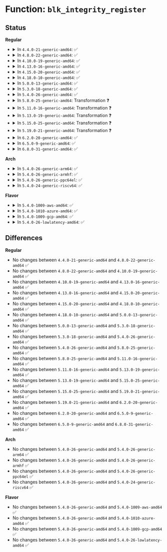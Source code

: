 # Function: <code>blk_integrity_register</code>

## Status
<b>Regular</b>
<ul>
<li>
<details>
<summary>In <code>4.4.0-21-generic-amd64</code>: ✅</summary>

```c
void blk_integrity_register(struct gendisk * disk, struct blk_integrity * template)
```

```json
{
  "name": "blk_integrity_register",
  "collision_type": "Unique Global",
  "inline_type": "No",
  "funcs": [
    {
      "addr": 18446744071582939936,
      "name": "blk_integrity_register",
      "external": true,
      "loc": "block/blk-integrity.c:409",
      "file": "block/blk-integrity.c",
      "inline": "seen, unknown",
      "caller_inline": [],
      "caller_func": [
        "drivers/scsi/sd_dif.c:sd_dif_config_host",
        "drivers/md/md.c:md_integrity_register",
        "drivers/md/dm-table.c:dm_table_complete"
      ]
    }
  ],
  "symbols": [
    {
      "addr": 18446744071582939936,
      "name": "blk_integrity_register",
      "section": ".text",
      "bind": "STB_GLOBAL",
      "size": 168
    }
  ]
}
```
</details>
</li>
<li>
<details>
<summary>In <code>4.8.0-22-generic-amd64</code>: ✅</summary>

```c
void blk_integrity_register(struct gendisk * disk, struct blk_integrity * template)
```

```json
{
  "name": "blk_integrity_register",
  "collision_type": "Unique Global",
  "inline_type": "No",
  "funcs": [
    {
      "addr": 18446744071583227312,
      "name": "blk_integrity_register",
      "external": true,
      "loc": "block/blk-integrity.c:409",
      "file": "block/blk-integrity.c",
      "inline": "seen, unknown",
      "caller_inline": [],
      "caller_func": [
        "drivers/scsi/sd_dif.c:sd_dif_config_host",
        "drivers/md/md.c:md_integrity_register",
        "drivers/md/dm-table.c:dm_table_complete"
      ]
    }
  ],
  "symbols": [
    {
      "addr": 18446744071583227312,
      "name": "blk_integrity_register",
      "section": ".text",
      "bind": "STB_GLOBAL",
      "size": 168
    }
  ]
}
```
</details>
</li>
<li>
<details>
<summary>In <code>4.10.0-19-generic-amd64</code>: ✅</summary>

```c
void blk_integrity_register(struct gendisk * disk, struct blk_integrity * template)
```

```json
{
  "name": "blk_integrity_register",
  "collision_type": "Unique Global",
  "inline_type": "No",
  "funcs": [
    {
      "addr": 18446744071583333232,
      "name": "blk_integrity_register",
      "external": true,
      "loc": "block/blk-integrity.c:409",
      "file": "block/blk-integrity.c",
      "inline": "seen, unknown",
      "caller_inline": [],
      "caller_func": [
        "drivers/scsi/sd_dif.c:sd_dif_config_host",
        "drivers/md/md.c:md_integrity_register",
        "drivers/md/dm-table.c:dm_table_complete"
      ]
    }
  ],
  "symbols": [
    {
      "addr": 18446744071583333232,
      "name": "blk_integrity_register",
      "section": ".text",
      "bind": "STB_GLOBAL",
      "size": 168
    }
  ]
}
```
</details>
</li>
<li>
<details>
<summary>In <code>4.13.0-16-generic-amd64</code>: ✅</summary>

```c
void blk_integrity_register(struct gendisk * disk, struct blk_integrity * template)
```

```json
{
  "name": "blk_integrity_register",
  "collision_type": "Unique Global",
  "inline_type": "No",
  "funcs": [
    {
      "addr": 18446744071583391904,
      "name": "blk_integrity_register",
      "external": true,
      "loc": "block/blk-integrity.c:409",
      "file": "block/blk-integrity.c",
      "inline": "seen, unknown",
      "caller_inline": [],
      "caller_func": [
        "drivers/scsi/sd_dif.c:sd_dif_config_host",
        "drivers/md/md.c:md_integrity_register",
        "drivers/md/dm-table.c:dm_table_complete"
      ]
    }
  ],
  "symbols": [
    {
      "addr": 18446744071583391904,
      "name": "blk_integrity_register",
      "section": ".text",
      "bind": "STB_GLOBAL",
      "size": 148
    }
  ]
}
```
</details>
</li>
<li>
<details>
<summary>In <code>4.15.0-20-generic-amd64</code>: ✅</summary>

```c
void blk_integrity_register(struct gendisk * disk, struct blk_integrity * template)
```

```json
{
  "name": "blk_integrity_register",
  "collision_type": "Unique Global",
  "inline_type": "No",
  "funcs": [
    {
      "addr": 18446744071583571200,
      "name": "blk_integrity_register",
      "external": true,
      "loc": "block/blk-integrity.c:409",
      "file": "block/blk-integrity.c",
      "inline": "seen, unknown",
      "caller_inline": [],
      "caller_func": [
        "drivers/scsi/sd_dif.c:sd_dif_config_host",
        "drivers/md/md.c:md_integrity_register",
        "drivers/md/dm-table.c:dm_table_complete"
      ]
    }
  ],
  "symbols": [
    {
      "addr": 18446744071583571200,
      "name": "blk_integrity_register",
      "section": ".text",
      "bind": "STB_GLOBAL",
      "size": 148
    }
  ]
}
```
</details>
</li>
<li>
<details>
<summary>In <code>4.18.0-10-generic-amd64</code>: ✅</summary>

```c
void blk_integrity_register(struct gendisk * disk, struct blk_integrity * template)
```

```json
{
  "name": "blk_integrity_register",
  "collision_type": "Unique Global",
  "inline_type": "No",
  "funcs": [
    {
      "addr": 18446744071583787344,
      "name": "blk_integrity_register",
      "external": true,
      "loc": "block/blk-integrity.c:409",
      "file": "block/blk-integrity.c",
      "inline": "seen, unknown",
      "caller_inline": [],
      "caller_func": [
        "drivers/scsi/sd_dif.c:sd_dif_config_host",
        "drivers/md/md.c:md_integrity_register",
        "drivers/md/dm-table.c:dm_table_complete"
      ]
    }
  ],
  "symbols": [
    {
      "addr": 18446744071583787344,
      "name": "blk_integrity_register",
      "section": ".text",
      "bind": "STB_GLOBAL",
      "size": 148
    }
  ]
}
```
</details>
</li>
<li>
<details>
<summary>In <code>5.0.0-13-generic-amd64</code>: ✅</summary>

```c
void blk_integrity_register(struct gendisk * disk, struct blk_integrity * template)
```

```json
{
  "name": "blk_integrity_register",
  "collision_type": "Unique Global",
  "inline_type": "No",
  "funcs": [
    {
      "addr": 18446744071583867232,
      "name": "blk_integrity_register",
      "external": true,
      "loc": "block/blk-integrity.c:401",
      "file": "block/blk-integrity.c",
      "inline": "seen, unknown",
      "caller_inline": [],
      "caller_func": [
        "drivers/scsi/sd_dif.c:sd_dif_config_host",
        "drivers/md/md.c:md_integrity_register",
        "drivers/md/dm-table.c:dm_table_complete"
      ]
    }
  ],
  "symbols": [
    {
      "addr": 18446744071583867232,
      "name": "blk_integrity_register",
      "section": ".text",
      "bind": "STB_GLOBAL",
      "size": 145
    }
  ]
}
```
</details>
</li>
<li>
<details>
<summary>In <code>5.3.0-18-generic-amd64</code>: ✅</summary>

```c
void blk_integrity_register(struct gendisk * disk, struct blk_integrity * template)
```

```json
{
  "name": "blk_integrity_register",
  "collision_type": "Unique Global",
  "inline_type": "No",
  "funcs": [
    {
      "addr": 18446744071584057904,
      "name": "blk_integrity_register",
      "external": true,
      "loc": "block/blk-integrity.c:388",
      "file": "block/blk-integrity.c",
      "inline": "seen, unknown",
      "caller_inline": [],
      "caller_func": [
        "drivers/scsi/sd_dif.c:sd_dif_config_host",
        "drivers/md/md.c:md_integrity_register",
        "drivers/md/dm-table.c:dm_table_complete"
      ]
    }
  ],
  "symbols": [
    {
      "addr": 18446744071584057904,
      "name": "blk_integrity_register",
      "section": ".text",
      "bind": "STB_GLOBAL",
      "size": 145
    }
  ]
}
```
</details>
</li>
<li>
<details>
<summary>In <code>5.4.0-26-generic-amd64</code>: ✅</summary>

```c
void blk_integrity_register(struct gendisk * disk, struct blk_integrity * template)
```

```json
{
  "name": "blk_integrity_register",
  "collision_type": "Unique Global",
  "inline_type": "No",
  "funcs": [
    {
      "addr": 18446744071584180448,
      "name": "blk_integrity_register",
      "external": true,
      "loc": "block/blk-integrity.c:399",
      "file": "block/blk-integrity.c",
      "inline": "seen, unknown",
      "caller_inline": [],
      "caller_func": [
        "drivers/scsi/sd_dif.c:sd_dif_config_host",
        "drivers/md/md.c:md_integrity_register",
        "drivers/md/dm-table.c:dm_table_complete"
      ]
    }
  ],
  "symbols": [
    {
      "addr": 18446744071584180448,
      "name": "blk_integrity_register",
      "section": ".text",
      "bind": "STB_GLOBAL",
      "size": 145
    }
  ]
}
```
</details>
</li>
<li>
<details>
<summary>In <code>5.8.0-25-generic-amd64</code>: Transformation ❓</summary>

```c
void blk_integrity_register(struct gendisk * disk, struct blk_integrity * template)
```

```json
{
  "name": "blk_integrity_register",
  "collision_type": "Unique Global",
  "inline_type": "No",
  "funcs": [
    {
      "addr": 0,
      "name": "blk_integrity_register",
      "external": true,
      "loc": "block/blk-integrity.c:399",
      "file": "block/blk-integrity.c",
      "inline": "seen, unknown",
      "caller_inline": [],
      "caller_func": [
        "drivers/scsi/sd_dif.c:sd_dif_config_host",
        "drivers/md/md.c:md_integrity_register",
        "drivers/md/dm-table.c:dm_table_complete"
      ]
    }
  ],
  "symbols": [
    {
      "addr": 18446744071584578671,
      "name": "blk_integrity_register.cold",
      "section": ".text",
      "bind": "STB_LOCAL",
      "size": 29
    },
    {
      "addr": 18446744071584575744,
      "name": "blk_integrity_register",
      "section": ".text",
      "bind": "STB_GLOBAL",
      "size": 174
    }
  ]
}
```
</details>
</li>
<li>
<details>
<summary>In <code>5.11.0-16-generic-amd64</code>: Transformation ❓</summary>

```c
void blk_integrity_register(struct gendisk * disk, struct blk_integrity * template)
```

```json
{
  "name": "blk_integrity_register",
  "collision_type": "Unique Global",
  "inline_type": "No",
  "funcs": [
    {
      "addr": 0,
      "name": "blk_integrity_register",
      "external": true,
      "loc": "block/blk-integrity.c:397",
      "file": "block/blk-integrity.c",
      "inline": "seen, unknown",
      "caller_inline": [],
      "caller_func": [
        "drivers/scsi/sd_dif.c:sd_dif_config_host",
        "drivers/md/md.c:md_integrity_register",
        "drivers/md/dm-table.c:dm_table_complete"
      ]
    }
  ],
  "symbols": [
    {
      "addr": 18446744071591378282,
      "name": "blk_integrity_register.cold",
      "section": ".text",
      "bind": "STB_LOCAL",
      "size": 26
    },
    {
      "addr": 18446744071584693664,
      "name": "blk_integrity_register",
      "section": ".text",
      "bind": "STB_GLOBAL",
      "size": 164
    }
  ]
}
```
</details>
</li>
<li>
<details>
<summary>In <code>5.13.0-19-generic-amd64</code>: Transformation ❓</summary>

```c
void blk_integrity_register(struct gendisk * disk, struct blk_integrity * template)
```

```json
{
  "name": "blk_integrity_register",
  "collision_type": "Unique Global",
  "inline_type": "No",
  "funcs": [
    {
      "addr": 0,
      "name": "blk_integrity_register",
      "external": true,
      "loc": "block/blk-integrity.c:397",
      "file": "block/blk-integrity.c",
      "inline": "seen, unknown",
      "caller_inline": [],
      "caller_func": [
        "drivers/scsi/sd_dif.c:sd_dif_config_host",
        "drivers/md/md.c:md_integrity_register",
        "drivers/md/dm-table.c:dm_table_complete"
      ]
    }
  ],
  "symbols": [
    {
      "addr": 18446744071591320524,
      "name": "blk_integrity_register.cold",
      "section": ".text",
      "bind": "STB_LOCAL",
      "size": 26
    },
    {
      "addr": 18446744071584721792,
      "name": "blk_integrity_register",
      "section": ".text",
      "bind": "STB_GLOBAL",
      "size": 164
    }
  ]
}
```
</details>
</li>
<li>
<details>
<summary>In <code>5.15.0-25-generic-amd64</code>: Transformation ❓</summary>

```c
void blk_integrity_register(struct gendisk * disk, struct blk_integrity * template)
```

```json
{
  "name": "blk_integrity_register",
  "collision_type": "Unique Global",
  "inline_type": "No",
  "funcs": [
    {
      "addr": 0,
      "name": "blk_integrity_register",
      "external": true,
      "loc": "block/blk-integrity.c:397",
      "file": "block/blk-integrity.c",
      "inline": "seen, unknown",
      "caller_inline": [],
      "caller_func": [
        "drivers/scsi/sd_dif.c:sd_dif_config_host",
        "drivers/md/md.c:md_integrity_register",
        "drivers/md/dm-table.c:dm_table_complete"
      ]
    }
  ],
  "symbols": [
    {
      "addr": 18446744071592321509,
      "name": "blk_integrity_register.cold",
      "section": ".text",
      "bind": "STB_LOCAL",
      "size": 26
    },
    {
      "addr": 18446744071585148352,
      "name": "blk_integrity_register",
      "section": ".text",
      "bind": "STB_GLOBAL",
      "size": 164
    }
  ]
}
```
</details>
</li>
<li>
<details>
<summary>In <code>5.19.0-21-generic-amd64</code>: Transformation ❓</summary>

```c
void blk_integrity_register(struct gendisk * disk, struct blk_integrity * template)
```

```json
{
  "name": "blk_integrity_register",
  "collision_type": "Unique Global",
  "inline_type": "No",
  "funcs": [
    {
      "addr": 0,
      "name": "blk_integrity_register",
      "external": true,
      "loc": "block/blk-integrity.c:397",
      "file": "block/blk-integrity.c",
      "inline": "seen, unknown",
      "caller_inline": [],
      "caller_func": [
        "drivers/nvdimm/core.c:nd_integrity_init",
        "drivers/scsi/sd_dif.c:sd_dif_config_host",
        "drivers/scsi/sd_dif.c:sd_dif_config_host",
        "drivers/md/md.c:md_integrity_register",
        "drivers/md/dm-table.c:dm_table_complete"
      ]
    }
  ],
  "symbols": [
    {
      "addr": 18446744071594106047,
      "name": "blk_integrity_register.cold",
      "section": ".text",
      "bind": "STB_LOCAL",
      "size": 30
    },
    {
      "addr": 18446744071585881344,
      "name": "blk_integrity_register",
      "section": ".text",
      "bind": "STB_GLOBAL",
      "size": 178
    }
  ]
}
```
</details>
</li>
<li>
<details>
<summary>In <code>6.2.0-20-generic-amd64</code>: ✅</summary>

```c
void blk_integrity_register(struct gendisk * disk, struct blk_integrity * template)
```

```json
{
  "name": "blk_integrity_register",
  "collision_type": "Unique Global",
  "inline_type": "No",
  "funcs": [
    {
      "addr": 18446744071586666432,
      "name": "blk_integrity_register",
      "external": true,
      "loc": "block/blk-integrity.c:397",
      "file": "block/blk-integrity.c",
      "inline": "seen, unknown",
      "caller_inline": [],
      "caller_func": [
        "drivers/nvdimm/core.c:nd_integrity_init",
        "drivers/scsi/sd_dif.c:sd_dif_config_host",
        "drivers/scsi/sd_dif.c:sd_dif_config_host",
        "drivers/md/md.c:md_integrity_register",
        "drivers/md/dm-table.c:dm_table_complete"
      ]
    }
  ],
  "symbols": [
    {
      "addr": 18446744071586666432,
      "name": "blk_integrity_register",
      "section": ".text",
      "bind": "STB_GLOBAL",
      "size": 201
    }
  ]
}
```
</details>
</li>
<li>
<details>
<summary>In <code>6.5.0-9-generic-amd64</code>: ✅</summary>

```c
void blk_integrity_register(struct gendisk * disk, struct blk_integrity * template)
```

```json
{
  "name": "blk_integrity_register",
  "collision_type": "Unique Global",
  "inline_type": "No",
  "funcs": [
    {
      "addr": 18446744071586928400,
      "name": "blk_integrity_register",
      "external": true,
      "loc": "block/blk-integrity.c:362",
      "file": "block/blk-integrity.c",
      "inline": "seen, unknown",
      "caller_inline": [],
      "caller_func": [
        "drivers/scsi/sd_dif.c:sd_dif_config_host",
        "drivers/md/md.c:md_integrity_register",
        "drivers/md/dm-table.c:dm_table_complete"
      ]
    }
  ],
  "symbols": [
    {
      "addr": 18446744071586928400,
      "name": "blk_integrity_register",
      "section": ".text",
      "bind": "STB_GLOBAL",
      "size": 201
    }
  ]
}
```
</details>
</li>
<li>
<details>
<summary>In <code>6.8.0-31-generic-amd64</code>: ✅</summary>

```c
void blk_integrity_register(struct gendisk * disk, struct blk_integrity * template)
```

```json
{
  "name": "blk_integrity_register",
  "collision_type": "Unique Global",
  "inline_type": "No",
  "funcs": [
    {
      "addr": 18446744071587209504,
      "name": "blk_integrity_register",
      "external": true,
      "loc": "block/blk-integrity.c:362",
      "file": "block/blk-integrity.c",
      "inline": "seen, unknown",
      "caller_inline": [],
      "caller_func": [
        "drivers/scsi/sd_dif.c:sd_dif_config_host",
        "drivers/md/md.c:md_integrity_register",
        "drivers/md/dm-table.c:dm_table_complete"
      ]
    }
  ],
  "symbols": [
    {
      "addr": 18446744071587209504,
      "name": "blk_integrity_register",
      "section": ".text",
      "bind": "STB_GLOBAL",
      "size": 201
    }
  ]
}
```
</details>
</li>
</ul>
<b>Arch</b>
<ul>
<li>
<details>
<summary>In <code>5.4.0-26-generic-arm64</code>: ✅</summary>

```c
void blk_integrity_register(struct gendisk * disk, struct blk_integrity * template)
```

```json
{
  "name": "blk_integrity_register",
  "collision_type": "Unique Global",
  "inline_type": "No",
  "funcs": [
    {
      "addr": 18446603336496045328,
      "name": "blk_integrity_register",
      "external": true,
      "loc": "block/blk-integrity.c:399",
      "file": "block/blk-integrity.c",
      "inline": "seen, unknown",
      "caller_inline": [],
      "caller_func": [
        "drivers/scsi/sd_dif.c:sd_dif_config_host",
        "drivers/md/md.c:md_integrity_register",
        "drivers/md/dm-table.c:dm_table_complete"
      ]
    }
  ],
  "symbols": [
    {
      "addr": 18446603336496045328,
      "name": "blk_integrity_register",
      "section": ".text",
      "bind": "STB_GLOBAL",
      "size": 172
    }
  ]
}
```
</details>
</li>
<li>
<details>
<summary>In <code>5.4.0-26-generic-armhf</code>: ✅</summary>

```c
void blk_integrity_register(struct gendisk * disk, struct blk_integrity * template)
```

```json
{
  "name": "blk_integrity_register",
  "collision_type": "Unique Global",
  "inline_type": "No",
  "funcs": [
    {
      "addr": 3229374612,
      "name": "blk_integrity_register",
      "external": true,
      "loc": "block/blk-integrity.c:399",
      "file": "block/blk-integrity.c",
      "inline": "seen, unknown",
      "caller_inline": [],
      "caller_func": [
        "drivers/scsi/sd_dif.c:sd_dif_config_host",
        "drivers/md/md.c:md_integrity_register",
        "drivers/md/dm-table.c:dm_table_complete"
      ]
    }
  ],
  "symbols": [
    {
      "addr": 3229374612,
      "name": "blk_integrity_register",
      "section": ".text",
      "bind": "STB_GLOBAL",
      "size": 160
    }
  ]
}
```
</details>
</li>
<li>
<details>
<summary>In <code>5.4.0-26-generic-ppc64el</code>: ✅</summary>

```c
void blk_integrity_register(struct gendisk * disk, struct blk_integrity * template)
```

```json
{
  "name": "blk_integrity_register",
  "collision_type": "Unique Global",
  "inline_type": "No",
  "funcs": [
    {
      "addr": 13835058055290277312,
      "name": "blk_integrity_register",
      "external": true,
      "loc": "block/blk-integrity.c:399",
      "file": "block/blk-integrity.c",
      "inline": "seen, unknown",
      "caller_inline": [],
      "caller_func": [
        "drivers/scsi/sd_dif.c:sd_dif_config_host",
        "drivers/md/md.c:md_integrity_register",
        "drivers/md/dm-table.c:dm_table_complete"
      ]
    }
  ],
  "symbols": [
    {
      "addr": 13835058055290277312,
      "name": "blk_integrity_register",
      "section": ".text",
      "bind": "STB_GLOBAL",
      "size": 224
    }
  ]
}
```
</details>
</li>
<li>
<details>
<summary>In <code>5.4.0-24-generic-riscv64</code>: ✅</summary>

```c
void blk_integrity_register(struct gendisk * disk, struct blk_integrity * template)
```

```json
{
  "name": "blk_integrity_register",
  "collision_type": "Unique Global",
  "inline_type": "No",
  "funcs": [
    {
      "addr": 18446743936275122494,
      "name": "blk_integrity_register",
      "external": true,
      "loc": "block/blk-integrity.c:399",
      "file": "block/blk-integrity.c",
      "inline": "seen, unknown",
      "caller_inline": [],
      "caller_func": [
        "drivers/scsi/sd_dif.c:sd_dif_config_host",
        "drivers/md/md.c:md_integrity_register",
        "drivers/md/dm-table.c:dm_table_complete"
      ]
    }
  ],
  "symbols": [
    {
      "addr": 18446743936275122494,
      "name": "blk_integrity_register",
      "section": ".text",
      "bind": "STB_GLOBAL",
      "size": 222
    }
  ]
}
```
</details>
</li>
</ul>
<b>Flavor</b>
<ul>
<li>
<details>
<summary>In <code>5.4.0-1009-aws-amd64</code>: ✅</summary>

```c
void blk_integrity_register(struct gendisk * disk, struct blk_integrity * template)
```

```json
{
  "name": "blk_integrity_register",
  "collision_type": "Unique Global",
  "inline_type": "No",
  "funcs": [
    {
      "addr": 18446744071584149184,
      "name": "blk_integrity_register",
      "external": true,
      "loc": "block/blk-integrity.c:399",
      "file": "block/blk-integrity.c",
      "inline": "seen, unknown",
      "caller_inline": [],
      "caller_func": [
        "drivers/scsi/sd_dif.c:sd_dif_config_host",
        "drivers/nvme/host/core.c:nvme_update_disk_info",
        "drivers/md/md.c:md_integrity_register",
        "drivers/md/dm-table.c:dm_table_complete"
      ]
    }
  ],
  "symbols": [
    {
      "addr": 18446744071584149184,
      "name": "blk_integrity_register",
      "section": ".text",
      "bind": "STB_GLOBAL",
      "size": 145
    }
  ]
}
```
</details>
</li>
<li>
<details>
<summary>In <code>5.4.0-1010-azure-amd64</code>: ✅</summary>

```c
void blk_integrity_register(struct gendisk * disk, struct blk_integrity * template)
```

```json
{
  "name": "blk_integrity_register",
  "collision_type": "Unique Global",
  "inline_type": "No",
  "funcs": [
    {
      "addr": 18446744071584084720,
      "name": "blk_integrity_register",
      "external": true,
      "loc": "block/blk-integrity.c:399",
      "file": "block/blk-integrity.c",
      "inline": "seen, unknown",
      "caller_inline": [],
      "caller_func": [
        "drivers/scsi/sd_dif.c:sd_dif_config_host",
        "drivers/nvme/host/core.c:nvme_update_disk_info",
        "drivers/md/md.c:md_integrity_register",
        "drivers/md/dm-table.c:dm_table_complete"
      ]
    }
  ],
  "symbols": [
    {
      "addr": 18446744071584084720,
      "name": "blk_integrity_register",
      "section": ".text",
      "bind": "STB_GLOBAL",
      "size": 145
    }
  ]
}
```
</details>
</li>
<li>
<details>
<summary>In <code>5.4.0-1009-gcp-amd64</code>: ✅</summary>

```c
void blk_integrity_register(struct gendisk * disk, struct blk_integrity * template)
```

```json
{
  "name": "blk_integrity_register",
  "collision_type": "Unique Global",
  "inline_type": "No",
  "funcs": [
    {
      "addr": 18446744071584132944,
      "name": "blk_integrity_register",
      "external": true,
      "loc": "block/blk-integrity.c:399",
      "file": "block/blk-integrity.c",
      "inline": "seen, unknown",
      "caller_inline": [],
      "caller_func": [
        "drivers/scsi/sd_dif.c:sd_dif_config_host",
        "drivers/md/md.c:md_integrity_register",
        "drivers/md/dm-table.c:dm_table_complete"
      ]
    }
  ],
  "symbols": [
    {
      "addr": 18446744071584132944,
      "name": "blk_integrity_register",
      "section": ".text",
      "bind": "STB_GLOBAL",
      "size": 145
    }
  ]
}
```
</details>
</li>
<li>
<details>
<summary>In <code>5.4.0-26-lowlatency-amd64</code>: ✅</summary>

```c
void blk_integrity_register(struct gendisk * disk, struct blk_integrity * template)
```

```json
{
  "name": "blk_integrity_register",
  "collision_type": "Unique Global",
  "inline_type": "No",
  "funcs": [
    {
      "addr": 18446744071584237040,
      "name": "blk_integrity_register",
      "external": true,
      "loc": "block/blk-integrity.c:399",
      "file": "block/blk-integrity.c",
      "inline": "seen, unknown",
      "caller_inline": [],
      "caller_func": [
        "drivers/scsi/sd_dif.c:sd_dif_config_host",
        "drivers/md/md.c:md_integrity_register",
        "drivers/md/dm-table.c:dm_table_complete"
      ]
    }
  ],
  "symbols": [
    {
      "addr": 18446744071584237040,
      "name": "blk_integrity_register",
      "section": ".text",
      "bind": "STB_GLOBAL",
      "size": 145
    }
  ]
}
```
</details>
</li>
</ul>

## Differences
<b>Regular</b>
<ul>
<li>
No changes between <code>4.4.0-21-generic-amd64</code> and <code>4.8.0-22-generic-amd64</code> ✅
</li>
<li>
No changes between <code>4.8.0-22-generic-amd64</code> and <code>4.10.0-19-generic-amd64</code> ✅
</li>
<li>
No changes between <code>4.10.0-19-generic-amd64</code> and <code>4.13.0-16-generic-amd64</code> ✅
</li>
<li>
No changes between <code>4.13.0-16-generic-amd64</code> and <code>4.15.0-20-generic-amd64</code> ✅
</li>
<li>
No changes between <code>4.15.0-20-generic-amd64</code> and <code>4.18.0-10-generic-amd64</code> ✅
</li>
<li>
No changes between <code>4.18.0-10-generic-amd64</code> and <code>5.0.0-13-generic-amd64</code> ✅
</li>
<li>
No changes between <code>5.0.0-13-generic-amd64</code> and <code>5.3.0-18-generic-amd64</code> ✅
</li>
<li>
No changes between <code>5.3.0-18-generic-amd64</code> and <code>5.4.0-26-generic-amd64</code> ✅
</li>
<li>
No changes between <code>5.4.0-26-generic-amd64</code> and <code>5.8.0-25-generic-amd64</code> ✅
</li>
<li>
No changes between <code>5.8.0-25-generic-amd64</code> and <code>5.11.0-16-generic-amd64</code> ✅
</li>
<li>
No changes between <code>5.11.0-16-generic-amd64</code> and <code>5.13.0-19-generic-amd64</code> ✅
</li>
<li>
No changes between <code>5.13.0-19-generic-amd64</code> and <code>5.15.0-25-generic-amd64</code> ✅
</li>
<li>
No changes between <code>5.15.0-25-generic-amd64</code> and <code>5.19.0-21-generic-amd64</code> ✅
</li>
<li>
No changes between <code>5.19.0-21-generic-amd64</code> and <code>6.2.0-20-generic-amd64</code> ✅
</li>
<li>
No changes between <code>6.2.0-20-generic-amd64</code> and <code>6.5.0-9-generic-amd64</code> ✅
</li>
<li>
No changes between <code>6.5.0-9-generic-amd64</code> and <code>6.8.0-31-generic-amd64</code> ✅
</li>
</ul>
<b>Arch</b>
<ul>
<li>
No changes between <code>5.4.0-26-generic-amd64</code> and <code>5.4.0-26-generic-arm64</code> ✅
</li>
<li>
No changes between <code>5.4.0-26-generic-amd64</code> and <code>5.4.0-26-generic-armhf</code> ✅
</li>
<li>
No changes between <code>5.4.0-26-generic-amd64</code> and <code>5.4.0-26-generic-ppc64el</code> ✅
</li>
<li>
No changes between <code>5.4.0-26-generic-amd64</code> and <code>5.4.0-24-generic-riscv64</code> ✅
</li>
</ul>
<b>Flavor</b>
<ul>
<li>
No changes between <code>5.4.0-26-generic-amd64</code> and <code>5.4.0-1009-aws-amd64</code> ✅
</li>
<li>
No changes between <code>5.4.0-26-generic-amd64</code> and <code>5.4.0-1010-azure-amd64</code> ✅
</li>
<li>
No changes between <code>5.4.0-26-generic-amd64</code> and <code>5.4.0-1009-gcp-amd64</code> ✅
</li>
<li>
No changes between <code>5.4.0-26-generic-amd64</code> and <code>5.4.0-26-lowlatency-amd64</code> ✅
</li>
</ul>
